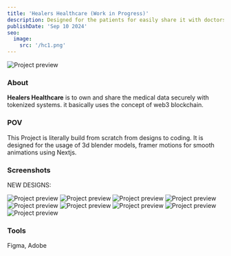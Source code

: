 ```yaml
---
title: 'Healers Healthcare (Work in Progress)'
description: Designed for the patients for easily share it with doctors through secure, tokenized systems.
publishDate: 'Sep 10 2024'
seo:
  image:
    src: '/hc1.png'
---
```


![Project preview](/hc1.png)

### About

**Healers Healthcare** is to own and share the medical data securely with tokenized systems. it basically uses the concept of web3 blockchain. 

### POV

This Project is literally build from scratch from designs to coding. It is designed for the usage of 3d blender models, framer motions for smooth animations using Nextjs.

### Screenshots
NEW DESIGNS: 


![Project preview](/hc1.png)
![Project preview](/hc2.png)
![Project preview](/hc31.png)
![Project preview](/hc4.png)
![Project preview](/hc5.png)
![Project preview](/hc6.png)
![Project preview](/hc7.png)
![Project preview](/hc8.png)
![Project preview](/hc9.png)

### Tools

Figma, Adobe

